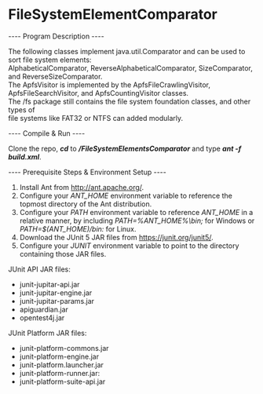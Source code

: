# FileSystemElementComparator
---- Program Description ----<br />

The following classes implement java.util.Comparator and can be used to sort file system elements:<br />
AlphabeticalComparator, ReverseAlphabeticalComparator, SizeComparator, and ReverseSizeComparator.<br />
The ApfsVisitor is implemented by the ApfsFileCrawlingVisitor, ApfsFileSearchVisitor, and ApfsCountingVisitor classes.<br />
The /fs package still contains the file system foundation classes, and other types of <br />
file systems like FAT32 or NTFS can added modularly.

---- Compile & Run ----<br />

Clone the repo, **_cd_** to **_/FileSystemElementsComparator_** and type **_ant -f build.xml_**.<br />

---- Prerequisite Steps & Environment Setup ----<br />

1. Install Ant from http://ant.apache.org/.
2. Configure your _ANT_HOME_ environment variable to reference the topmost directory of the Ant distribution.
3. Configure your _PATH_ environment variable to reference _ANT_HOME_ in a relative manner, by including _PATH=%ANT_HOME%\bin;_ for Windows or _PATH=$(ANT_HOME)/bin:_ for Linux.
4. Download the JUnit 5 JAR files from https://junit.org/junit5/.
5. Configure your _JUNIT_ environment variable to point to the directory containing those JAR files.

JUnit API JAR files:
* junit-jupitar-api.jar
* junit-jupitar-engine.jar
* junit-jupitar-params.jar
* apiguardian.jar
* opentest4j.jar

JUnit Platform JAR files:
* junit-platform-commons.jar
* junit-platform-engine.jar
* junit-platform.launcher.jar
* junit-platform-runner.jar:
* junit-platform-suite-api.jar
